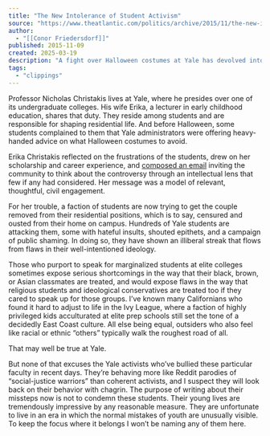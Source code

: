 ```yaml
---
title: "The New Intolerance of Student Activism"
source: "https://www.theatlantic.com/politics/archive/2015/11/the-new-intolerance-of-student-activism-at-yale/414810/"
author:
  - "[[Conor Friedersdorf]]"
published: 2015-11-09
created: 2025-03-19
description: "A fight over Halloween costumes at Yale has devolved into an effort to censor dissenting views."
tags:
  - "clippings"
---
```

Professor Nicholas Christakis lives at Yale, where he presides over one of its undergraduate colleges. His wife Erika, a lecturer in early childhood education, shares that duty. They reside among students and are responsible for shaping residential life. And before Halloween, some students complained to them that Yale administrators were offering heavy-handed advice on what Halloween costumes to avoid.

Erika Christakis reflected on the frustrations of the students, drew on her scholarship and career experience, and [composed an email](https://www.thefire.org/email-from-erika-christakis-dressing-yourselves-email-to-silliman-college-yale-students-on-halloween-costumes/) inviting the community to think about the controversy through an intellectual lens that few if any had considered. Her message was a model of relevant, thoughtful, civil engagement.

For her trouble, a faction of students are now trying to get the couple removed from their residential positions, which is to say, censured and ousted from their home on campus. Hundreds of Yale students are attacking them, some with hateful insults, shouted epithets, and a campaign of public shaming. In doing so, they have shown an illiberal streak that flows from flaws in their well-intentioned ideology.

Those who purport to speak for marginalized students at elite colleges sometimes expose serious shortcomings in the way that their black, brown, or Asian classmates are treated, and would expose flaws in the way that religious students and ideological conservatives are treated too if they cared to speak up for those groups. I’ve known many Californians who found it hard to adjust to life in the Ivy League, where a faction of highly privileged kids acculturated at elite prep schools still set the tone of a decidedly East Coast culture. All else being equal, outsiders who also feel like racial or ethnic “others” typically walk the roughest road of all.

That may well be true at Yale.

But none of that excuses the Yale activists who’ve bullied these particular faculty in recent days. They’re behaving more like Reddit parodies of “social-justice warriors” than coherent activists, and I suspect they will look back on their behavior with chagrin. The purpose of writing about their missteps now is not to condemn these students. Their young lives are tremendously impressive by any reasonable measure. They are unfortunate to live in an era in which the normal mistakes of youth are unusually visible. To keep the focus where it belongs I won’t be naming any of them here.
